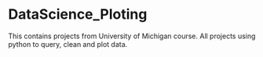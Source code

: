# DataScience_Ploting
This contains projects from University of Michigan course. All projects using python to query, clean and plot data.
